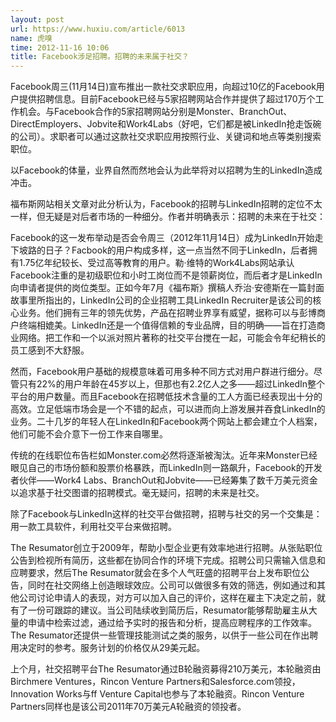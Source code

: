```yaml
---
layout: post
url: https://www.huxiu.com/article/6013
name: 虎嗅
time: 2012-11-16 10:06
title: Facebook涉足招聘。招聘的未来属于社交？
---
```

Facebook周三(11月14日)宣布推出一款社交求职应用，向超过10亿的Facebook用户提供招聘信息。目前Facebook已经与5家招聘网站合作并提供了超过170万个工作机会。与Facebook合作的5家招聘网站分别是Monster、BranchOut、DirectEmployers、Jobvite和Work4Labs（好吧，它们都是被LinkedIn抢走饭碗的公司）。求职者可以通过这款社交求职应用按照行业、关键词和地点等类别搜索职位。

以Facebook的体量，业界自然而然地会认为此举将对以招聘为生的LinkedIn造成冲击。

福布斯网站相关文章对此分析认为，Facebook的招聘与LinkedIn招聘的定位不太一样，但无疑是对后者市场的一种细分。作者并明确表示：招聘的未来在于社交：

Facebook的这一发布举动是否会令周三（2012年11月14日）成为LinkedIn开始走下坡路的日子？Facbook的用户构成多样，这一点当然不同于LinkedIn，后者拥有1.75亿年纪较长、受过高等教育的用户。勒·维特的Work4Labs网站承认Facebook注重的是初级职位和小时工岗位而不是领薪岗位，而后者才是LinkedIn向申请者提供的岗位类型。正如今年7月《福布斯》撰稿人乔治·安德斯在一篇封面故事里所指出的，LinkedIn公司的企业招聘工具LinkedIn Recruiter是该公司的核心业务。他们拥有三年的领先优势，产品在招聘业界享有威望，据称可以与彭博商户终端相媲美。LinkedIn还是一个值得信赖的专业品牌，目的明确——旨在打造商业网络。把工作和一个以派对照片著称的社交平台搅在一起，可能会令年纪稍长的员工感到不大舒服。

然而，Facebook用户基础的规模意味着可用多种不同方式对用户群进行细分。尽管只有22%的用户年龄在45岁以上，但那也有2.2亿人之多——超过LinkedIn整个平台的用户数量。而且Facebook在招聘低技术含量的工人方面已经表现出十分的高效。立足低端市场会是一个不错的起点，可以进而向上游发展并吞食LinkedIn的业务。二十几岁的年轻人在LinkedIn和Facebook两个网站上都会建立个人档案，他们可能不会介意下一份工作来自哪里。

传统的在线职位布告栏如Monster.com必然将逐渐被淘汰。近年来Monster已经眼见自己的市场份额和股票价格暴跌，而LinkedIn则一路飙升，Facebook的开发者伙伴——Work4 Labs、BranchOut和Jobvite——已经筹集了数千万美元资金以追求基于社交图谱的招聘模式。毫无疑问，招聘的未来是社交。

除了Facebook与LinkedIn这样的社交平台做招聘，招聘与社交的另一个交集是：用一款工具软件，利用社交平台来做招聘。

The Resumator创立于2009年，帮助小型企业更有效率地进行招聘。从张贴职位公告到检视所有简历，这些都在协同合作的环境下完成。招聘公司只需输入信息和应聘要求，然后The Resumator就会在多个人气旺盛的招聘平台上发布职位公告，同时在社交网络上创造眼球效应。公司可以做很多有效的筛选，例如通过和其他公司讨论申请人的表现，对方可以加入自己的评价，这样在雇主下决定之前，就有了一份可跟踪的建议。当公司陆续收到简历后，Resumator能够帮助雇主从大量的申请中检索过滤，通过给予实时的报告和分析，提高应聘程序的工作效率。The Resumator还提供一些管理技能测试之类的服务，以供于一些公司在作出聘用决定时的参考。服务计划的价格仅从29美元起。

上个月，社交招聘平台The Resumator通过B轮融资募得210万美元，本轮融资由Birchmere Ventures，Rincon Venture Partners和Salesforce.com领投，Innovation Works与ff Venture Capital也参与了本轮融资。Rincon Venture Partners同样也是该公司2011年70万美元A轮融资的领投者。

